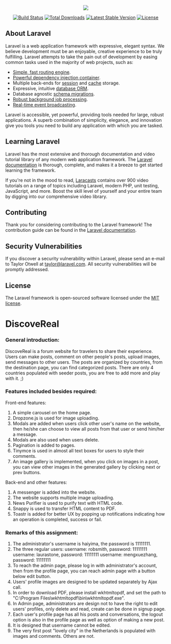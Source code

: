 <p align="center"><img src="https://laravel.com/assets/img/components/logo-laravel.svg"></p>

<p align="center">
<a href="https://travis-ci.org/laravel/framework"><img src="https://travis-ci.org/laravel/framework.svg" alt="Build Status"></a>
<a href="https://packagist.org/packages/laravel/framework"><img src="https://poser.pugx.org/laravel/framework/d/total.svg" alt="Total Downloads"></a>
<a href="https://packagist.org/packages/laravel/framework"><img src="https://poser.pugx.org/laravel/framework/v/stable.svg" alt="Latest Stable Version"></a>
<a href="https://packagist.org/packages/laravel/framework"><img src="https://poser.pugx.org/laravel/framework/license.svg" alt="License"></a>
</p>

## About Laravel

Laravel is a web application framework with expressive, elegant syntax. We believe development must be an enjoyable, creative experience to be truly fulfilling. Laravel attempts to take the pain out of development by easing common tasks used in the majority of web projects, such as:

- [Simple, fast routing engine](https://laravel.com/docs/routing).
- [Powerful dependency injection container](https://laravel.com/docs/container).
- Multiple back-ends for [session](https://laravel.com/docs/session) and [cache](https://laravel.com/docs/cache) storage.
- Expressive, intuitive [database ORM](https://laravel.com/docs/eloquent).
- Database agnostic [schema migrations](https://laravel.com/docs/migrations).
- [Robust background job processing](https://laravel.com/docs/queues).
- [Real-time event broadcasting](https://laravel.com/docs/broadcasting).

Laravel is accessible, yet powerful, providing tools needed for large, robust applications. A superb combination of simplicity, elegance, and innovation give you tools you need to build any application with which you are tasked.

## Learning Laravel

Laravel has the most extensive and thorough documentation and video tutorial library of any modern web application framework. The [Laravel documentation](https://laravel.com/docs) is thorough, complete, and makes it a breeze to get started learning the framework.

If you're not in the mood to read, [Laracasts](https://laracasts.com) contains over 900 video tutorials on a range of topics including Laravel, modern PHP, unit testing, JavaScript, and more. Boost the skill level of yourself and your entire team by digging into our comprehensive video library.

## Contributing

Thank you for considering contributing to the Laravel framework! The contribution guide can be found in the [Laravel documentation](http://laravel.com/docs/contributions).

## Security Vulnerabilities

If you discover a security vulnerability within Laravel, please send an e-mail to Taylor Otwell at taylor@laravel.com. All security vulnerabilities will be promptly addressed.

## License

The Laravel framework is open-sourced software licensed under the [MIT license](http://opensource.org/licenses/MIT).
# DiscoveReal
### General introduction:
DiscoveReal is a forum website for travelers to share their experience.
Users can make posts, comment on other people's posts, upload images, send messages to other users.
The posts are organized by countries, from the destination page, you can find categorized posts.
There are only 4 countries populated with seeder posts, you are free to add more and play with it. ;)

### Features included besides required:
Front-end features:
1. A simple carousel on the home page.
2. Dropzone.js is used for image uploading.
3. Modals are added when users click other user's name on the website, then he/she can choose to view all posts from that user or send him/her a message.
4. Modals are also used when users delete.
5. Pagination is added to pages.
6. Tinymce is used in almost all text boxes for users to style their comments.
7. An image gallery is implemented, when you click on images in a post, you can view other images in the generated gallery by clicking next or prev buttons.


Back-end and other features:
1. A messenger is added into the website.
2. The website supports multiple image uploading.
3. News Purifier is used to purify text with HTML code.
4. Snappy is used to transfer HTML content to PDF.
5. Toastr is added for better UX by popping up notifications indicating how an operation is completed, success or fail.


### Remarks of this assignment:
1. The administrator's username is haiyima, the password is 11111111.
2. The three regular users:
username: robsmith, password: 11111111
username: laurastone, password: 11111111
username: mengxuezhang, password: 11111111
3. To reach the admin page, please log in with administrator's account, then from the profile page, you can reach admin page with a button below edit button.
4. Users' profile images are designed to be updated separately by Ajax call.
5. In order to download PDF, please install wkhtmltopdf, and set the path to "C:\Program Files\wkhtmltopdf\bin\wkhtmltopdf.exe".
6. In Admin page, administrators are design not to have the right to edit users' profiles, only delete and read, create can be done in signup page.
7. Each user's profile page has all his posts and conversations, the logout option is also in the profile page as well as option of making a new post.
8. It is designed that username cannot be edited.
9. The very first post "lovely city" in the Netherlands is populated with images and comments. Others are not.